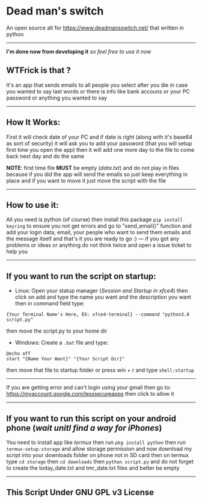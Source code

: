 # Dead man's switch
An open source alt for https://www.deadmansswitch.net/ that written in python
___
**I'm done now from developing it** *so feel free to use it now*
## WTFrick is that ?
It's an app that sends emails to all people you select after you die in case you wanted to say last words or there is info like bank accouns or your PC password or anything you wanted to say
___
## How It Works:
First it will check date of your PC and if date is right (along with it's base64 as sort of security) it will ask you to add your password (that you will setup first time you open the app) then it will add one more day to the file to come back next day and do the same

**NOTE**: first time file **MUST** be empty (*data.txt*) and do not play in files because if you did the app will send the emails so just keep everything in place and if you want to move it just move the script with the file
___
## How to use it:
All you need is python (of course) then install this package `pip install keyring` to ensure you not get errors and go to "send_email()" function and add your login data, email, your people who want to send them emails and the message itself and that's it you are ready to go :) — if you got any problems or ideas or anything do not think twice and open a issue ticket to help you
___
## If you want to run the script on startup:

* Linux: Open your statup manager (*Session and Startup in xfce4*) then click on add and type the name you want and the description you want then in command field type:
```
{Your Terminal Name's Here, EX: xfce4-terminal} --command "python3.8 script.py"
```
then move the script.py to your home dir


* Windows: Create a `.bat` file and type:
```
@echo off
start "{Name Your Want}" "{Your Script Dir}"
```
then move that file to startup folder or press win + r and type `shell:startup`
___
If you are getting error and can't login using your gmail then go to: https://myaccount.google.com/lesssecureapps then click to allow it
___
## If you want to run this script on your android phone (*wait unitl find a way for iPhones*) 
You need to install app like *termux* then run `pkg install python` then run `termux-setup-storage` and allow storage permission and now download my script into your downloads folder on phone not in SD card then on termux type `cd storage` then `cd downloads` then `python script.py` and do not forget to create the today_date.txt and tmr_date.txt files and better be empty
___
## This Script Under GNU GPL v3 License
